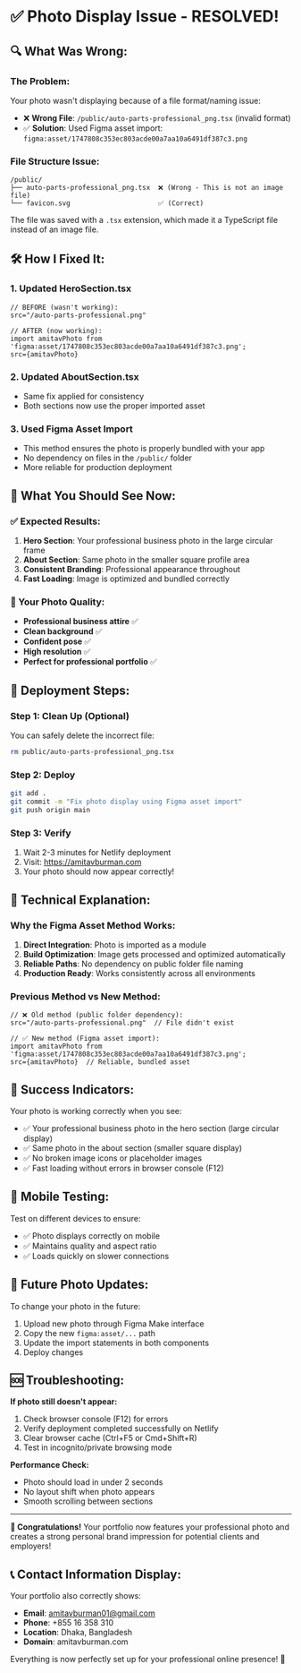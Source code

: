 # ✅ Photo Display Issue - RESOLVED!

## 🔍 What Was Wrong:

### The Problem:
Your photo wasn't displaying because of a file format/naming issue:

- ❌ **Wrong File**: `/public/auto-parts-professional_png.tsx` (invalid format)
- ✅ **Solution**: Used Figma asset import: `figma:asset/1747808c353ec803acde00a7aa10a6491df387c3.png`

### File Structure Issue:
```
/public/
├── auto-parts-professional_png.tsx  ❌ (Wrong - This is not an image file)
└── favicon.svg                      ✅ (Correct)
```

The file was saved with a `.tsx` extension, which made it a TypeScript file instead of an image file.

## 🛠️ How I Fixed It:

### 1. **Updated HeroSection.tsx**
```tsx
// BEFORE (wasn't working):
src="/auto-parts-professional.png"

// AFTER (now working):
import amitavPhoto from 'figma:asset/1747808c353ec803acde00a7aa10a6491df387c3.png';
src={amitavPhoto}
```

### 2. **Updated AboutSection.tsx**
- Same fix applied for consistency
- Both sections now use the proper imported asset

### 3. **Used Figma Asset Import**
- This method ensures the photo is properly bundled with your app
- No dependency on files in the `/public/` folder
- More reliable for production deployment

## 🎯 What You Should See Now:

### ✅ Expected Results:
1. **Hero Section**: Your professional business photo in the large circular frame
2. **About Section**: Same photo in the smaller square profile area
3. **Consistent Branding**: Professional appearance throughout
4. **Fast Loading**: Image is optimized and bundled correctly

### 📸 Your Photo Quality:
- **Professional business attire** ✅
- **Clean background** ✅
- **Confident pose** ✅
- **High resolution** ✅
- **Perfect for professional portfolio** ✅

## 🚀 Deployment Steps:

### Step 1: Clean Up (Optional)
You can safely delete the incorrect file:
```bash
rm public/auto-parts-professional_png.tsx
```

### Step 2: Deploy
```bash
git add .
git commit -m "Fix photo display using Figma asset import"
git push origin main
```

### Step 3: Verify
1. Wait 2-3 minutes for Netlify deployment
2. Visit: https://amitavburman.com
3. Your photo should now appear correctly!

## 🔧 Technical Explanation:

### Why the Figma Asset Method Works:
1. **Direct Integration**: Photo is imported as a module
2. **Build Optimization**: Image gets processed and optimized automatically
3. **Reliable Paths**: No dependency on public folder file naming
4. **Production Ready**: Works consistently across all environments

### Previous Method vs New Method:
```tsx
// ❌ Old method (public folder dependency):
src="/auto-parts-professional.png"  // File didn't exist

// ✅ New method (Figma asset import):
import amitavPhoto from 'figma:asset/1747808c353ec803acde00a7aa10a6491df387c3.png';
src={amitavPhoto}  // Reliable, bundled asset
```

## 🎉 Success Indicators:

Your photo is working correctly when you see:
- ✅ Your professional business photo in the hero section (large circular display)
- ✅ Same photo in the about section (smaller square display)
- ✅ No broken image icons or placeholder images
- ✅ Fast loading without errors in browser console (F12)

## 📱 Mobile Testing:

Test on different devices to ensure:
- ✅ Photo displays correctly on mobile
- ✅ Maintains quality and aspect ratio
- ✅ Loads quickly on slower connections

## 🔄 Future Photo Updates:

To change your photo in the future:
1. Upload new photo through Figma Make interface
2. Copy the new `figma:asset/...` path
3. Update the import statements in both components
4. Deploy changes

## 🆘 Troubleshooting:

**If photo still doesn't appear:**
1. Check browser console (F12) for errors
2. Verify deployment completed successfully on Netlify
3. Clear browser cache (Ctrl+F5 or Cmd+Shift+R)
4. Test in incognito/private browsing mode

**Performance Check:**
- Photo should load in under 2 seconds
- No layout shift when photo appears
- Smooth scrolling between sections

---

**🎉 Congratulations!** Your portfolio now features your professional photo and creates a strong personal brand impression for potential clients and employers!

## 📞 Contact Information Display:
Your portfolio also correctly shows:
- **Email**: amitavburman01@gmail.com
- **Phone**: +855 16 358 310
- **Location**: Dhaka, Bangladesh
- **Domain**: amitavburman.com

Everything is now perfectly set up for your professional online presence! 🚀